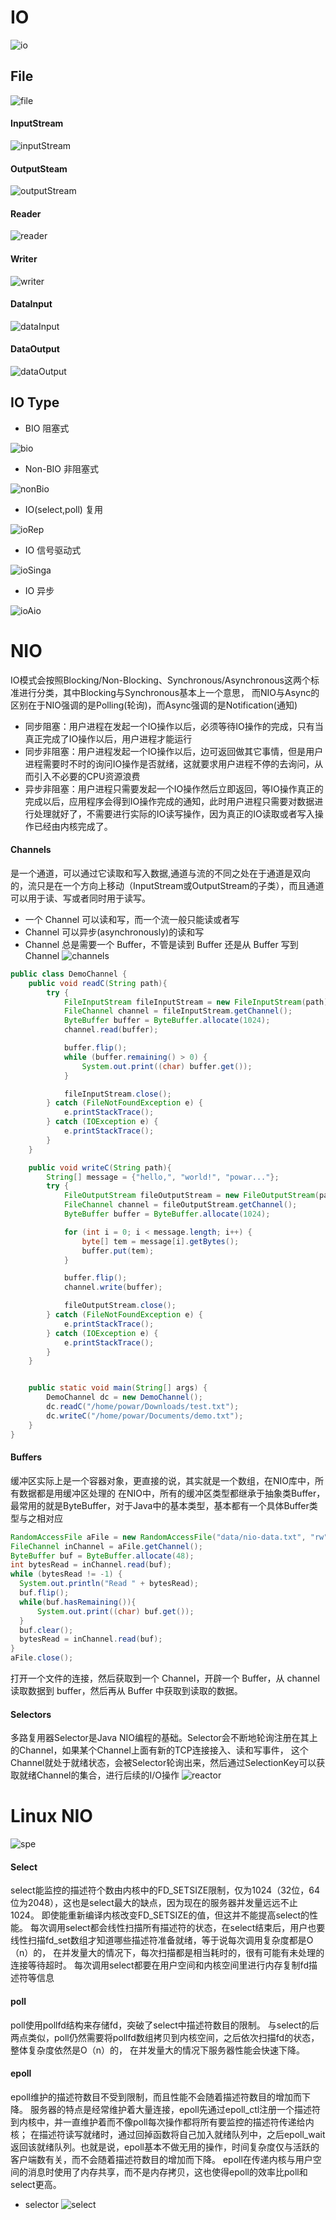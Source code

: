 #   IO
![io](https://github.com/powar2sun/Note/blob/master/Language/pictures/io.png)
##  File
![file](https://github.com/powar2sun/Note/blob/master/Language/pictures/file.png)
####    InputStream
![inputStream](https://github.com/powar2sun/Note/blob/master/Language/pictures/inputStream.png)
####    OutputSteam
![outputStream](https://github.com/powar2sun/Note/blob/master/Language/pictures/outputStream.png)
####    Reader
![reader](https://github.com/powar2sun/Note/blob/master/Language/pictures/reader.png)
####    Writer
![writer](https://github.com/powar2sun/Note/blob/master/Language/pictures/writer.png)
####    DataInput
![dataInput](https://github.com/powar2sun/Note/blob/master/Language/pictures/dataInput.png)
####    DataOutput
![dataOutput](https://github.com/powar2sun/Note/blob/master/Language/pictures/dataOutput.png)
##  IO Type
*   BIO 阻塞式

![bio](https://github.com/powar2sun/Note/blob/master/Language/pictures/bio.png)

*   Non-BIO 非阻塞式

![nonBio](https://github.com/powar2sun/Note/blob/master/Language/pictures/nonBio.png)

*   IO(select,poll) 复用

![ioRep](https://github.com/powar2sun/Note/blob/master/Language/pictures/ioRep.png)

*   IO 信号驱动式

![ioSinga](https://github.com/powar2sun/Note/blob/master/Language/pictures/ioSinga.png)

*   IO 异步

![ioAio](https://github.com/powar2sun/Note/blob/master/Language/pictures/ioAio.png)

#   NIO
IO模式会按照Blocking/Non-Blocking、Synchronous/Asynchronous这两个标准进行分类，其中Blocking与Synchronous基本上一个意思，
而NIO与Async的区别在于NIO强调的是Polling(轮询)，而Async强调的是Notification(通知)

*   同步阻塞：用户进程在发起一个IO操作以后，必须等待IO操作的完成，只有当真正完成了IO操作以后，用户进程才能运行
*   同步非阻塞：用户进程发起一个IO操作以后，边可返回做其它事情，但是用户进程需要时不时的询问IO操作是否就绪，这就要求用户进程不停的去询问，从而引入不必要的CPU资源浪费
*   异步非阻塞：用户进程只需要发起一个IO操作然后立即返回，等IO操作真正的完成以后，应用程序会得到IO操作完成的通知，此时用户进程只需要对数据进行处理就好了，不需要进行实际的IO读写操作，因为真正的IO读取或者写入操作已经由内核完成了。

####    Channels
是一个通道，可以通过它读取和写入数据,通道与流的不同之处在于通道是双向的，流只是在一个方向上移动（InputStream或OutputStream的子类），而且通道可以用于读、写或者同时用于读写。
*   一个 Channel 可以读和写，而一个流一般只能读或者写
*   Channel 可以异步(asynchronously)的读和写
*   Channel 总是需要一个 Buffer，不管是读到 Buffer 还是从 Buffer 写到 Channel
![channels](https://github.com/powar2sun/Note/blob/master/Language/pictures/channels.png)

```java
public class DemoChannel {
    public void readC(String path){
        try {
            FileInputStream fileInputStream = new FileInputStream(path);
            FileChannel channel = fileInputStream.getChannel();
            ByteBuffer buffer = ByteBuffer.allocate(1024);
            channel.read(buffer);

            buffer.flip();
            while (buffer.remaining() > 0) {
                System.out.print((char) buffer.get());
            }

            fileInputStream.close();
        } catch (FileNotFoundException e) {
            e.printStackTrace();
        } catch (IOException e) {
            e.printStackTrace();
        }
    }

    public void writeC(String path){
        String[] message = {"hello,", "world!", "powar..."};
        try {
            FileOutputStream fileOutputStream = new FileOutputStream(path);
            FileChannel channel = fileOutputStream.getChannel();
            ByteBuffer buffer = ByteBuffer.allocate(1024);

            for (int i = 0; i < message.length; i++) {
                byte[] tem = message[i].getBytes();
                buffer.put(tem);
            }

            buffer.flip();
            channel.write(buffer);

            fileOutputStream.close();
        } catch (FileNotFoundException e) {
            e.printStackTrace();
        } catch (IOException e) {
            e.printStackTrace();
        }
    }


    public static void main(String[] args) {
        DemoChannel dc = new DemoChannel();
        dc.readC("/home/powar/Downloads/test.txt");
        dc.writeC("/home/powar/Documents/demo.txt");
    }
}

```
####    Buffers
缓冲区实际上是一个容器对象，更直接的说，其实就是一个数组，在NIO库中，所有数据都是用缓冲区处理的
在NIO中，所有的缓冲区类型都继承于抽象类Buffer，最常用的就是ByteBuffer，对于Java中的基本类型，基本都有一个具体Buffer类型与之相对应
```java
RandomAccessFile aFile = new RandomAccessFile("data/nio-data.txt", "rw");
FileChannel inChannel = aFile.getChannel();
ByteBuffer buf = ByteBuffer.allocate(48);
int bytesRead = inChannel.read(buf);
while (bytesRead != -1) {
  System.out.println("Read " + bytesRead);
  buf.flip();
  while(buf.hasRemaining()){
      System.out.print((char) buf.get());
  }
  buf.clear();
  bytesRead = inChannel.read(buf);
}
aFile.close();
```
打开一个文件的连接，然后获取到一个 Channel，开辟一个 Buffer，从 channel 读取数据到 buffer，然后再从 Buffer 中获取到读取的数据。
####    Selectors
多路复用器Selector是Java NIO编程的基础。Selector会不断地轮询注册在其上的Channel，如果某个Channel上面有新的TCP连接接入、读和写事件，
这个Channel就处于就绪状态，会被Selector轮询出来，然后通过SelectionKey可以获取就绪Channel的集合，进行后续的I/O操作
![reactor](https://github.com/powar2sun/Note/blob/master/Language/pictures/reactor.png)

#   Linux NIO
![spe](https://github.com/powar2sun/Note/blob/master/Language/pictures/spe.png)
####    Select
select能监控的描述符个数由内核中的FD_SETSIZE限制，仅为1024（32位，64位为2048），这也是select最大的缺点，因为现在的服务器并发量远远不止1024。
即使能重新编译内核改变FD_SETSIZE的值，但这并不能提高select的性能。
每次调用select都会线性扫描所有描述符的状态，在select结束后，用户也要线性扫描fd_set数组才知道哪些描述符准备就绪，等于说每次调用复杂度都是O（n）的，
在并发量大的情况下，每次扫描都是相当耗时的，很有可能有未处理的连接等待超时。
每次调用select都要在用户空间和内核空间里进行内存复制fd描述符等信息
####    poll
poll使用pollfd结构来存储fd，突破了select中描述符数目的限制。
与select的后两点类似，poll仍然需要将pollfd数组拷贝到内核空间，之后依次扫描fd的状态，整体复杂度依然是O（n）的，
在并发量大的情况下服务器性能会快速下降。 
####    epoll
epoll维护的描述符数目不受到限制，而且性能不会随着描述符数目的增加而下降。
服务器的特点是经常维护着大量连接，epoll先通过epoll_ctl注册一个描述符到内核中，并一直维护着而不像poll每次操作都将所有要监控的描述符传递给内核；
在描述符读写就绪时，通过回掉函数将自己加入就绪队列中，之后epoll_wait返回该就绪队列。也就是说，epoll基本不做无用的操作，时间复杂度仅与活跃的客户端数有关，而不会随着描述符数目的增加而下降。
epoll在传递内核与用户空间的消息时使用了内存共享，而不是内存拷贝，这也使得epoll的效率比poll和select更高。 

*   selector
![select](https://github.com/powar2sun/Note/blob/master/Language/pictures/select.png)
